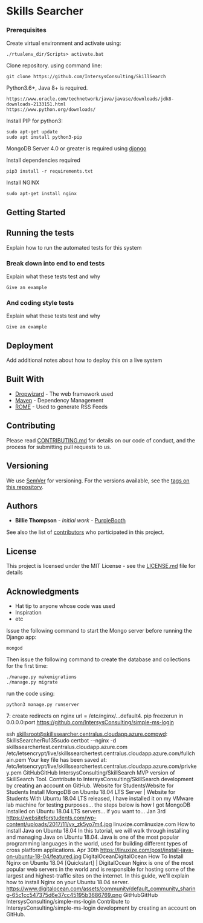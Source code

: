 # Skills Searcher


### Prerequisites

Create virtual environment and activate using:
    
    ./rtualenv_dir/Scripts> activate.bat
Clone repository. 
    using command line:

    git clone https://github.com/IntersysConsulting/SkillSearch
Python3.6+, Java 8+ is required.

    https://www.oracle.com/technetwork/java/javase/downloads/jdk8-downloads-2133151.html
    https://www.python.org/downloads/
Install PIP for python3:

    sudo apt-get update
    sudo apt install python3-pip
MongoDB Server 4.0 or greater is required using [djongo](https://nesdis.github.io/djongo/get-started/)

Install dependencies required
    
    pip3 install -r requirements.txt
Install NGINX

    sudo apt-get install nginx

## Getting Started

## Running the tests

Explain how to run the automated tests for this system

### Break down into end to end tests

Explain what these tests test and why

```
Give an example
```

### And coding style tests

Explain what these tests test and why

```
Give an example
```

## Deployment

Add additional notes about how to deploy this on a live system

## Built With

* [Dropwizard](http://www.dropwizard.io/1.0.2/docs/) - The web framework used
* [Maven](https://maven.apache.org/) - Dependency Management
* [ROME](https://rometools.github.io/rome/) - Used to generate RSS Feeds

## Contributing

Please read [CONTRIBUTING.md](https://gist.github.com/PurpleBooth/b24679402957c63ec426) for details on our code of conduct, and the process for submitting pull requests to us.

## Versioning

We use [SemVer](http://semver.org/) for versioning. For the versions available, see the [tags on this repository](https://github.com/your/project/tags). 

## Authors

* **Billie Thompson** - *Initial work* - [PurpleBooth](https://github.com/PurpleBooth)

See also the list of [contributors](https://github.com/your/project/contributors) who participated in this project.

## License

This project is licensed under the MIT License - see the [LICENSE.md](LICENSE.md) file for details

## Acknowledgments

* Hat tip to anyone whose code was used
* Inspiration
* etc








Issue the following command to start the Mongo server before running the Django app:

    mongod

Then issue the following command to create the database and collections for the first time:

    ./manage.py makemigrations
    ./manage.py migrate

run the code using:
    
    python3 manage.py runserver

7: create redirects on nginx url = /etc/nginx/...default4. pip freezerun in 0.0.0.0:port https://github.com/IntersysConsulting/simple-ms-login

ssh skillsroot@skillssearcher.centralus.cloudapp.azure.compwd: SkillsSearcherRu135sudo certbot --nginx -d skillssearchertest.centralus.cloudapp.azure.com /etc/letsencrypt/live/skillssearchertest.centralus.cloudapp.azure.com/fullchain.pem
 Your key file has been saved at:
 /etc/letsencrypt/live/skillssearchertest.centralus.cloudapp.azure.com/privkey.pem
GitHubGitHub
IntersysConsulting/SkillSearch
MVP version of SkillSearch Tool. Contribute to IntersysConsulting/SkillSearch development by creating an account on GitHub.
Website for StudentsWebsite for Students
Install MongoDB on Ubuntu 18.04 LTS Server | Website for Students
With Ubuntu 18.04 LTS released, I have installed it on my VMware lab machine for testing purposes… the steps below is how I got MongoDB installed on Ubuntu 18.04 LTS servers… if you want to…
Jan 3rd
https://websiteforstudents.com/wp-content/uploads/2017/11/vx_zk5yo7m4.jpg
linuxize.comlinuxize.com
How to install Java on Ubuntu 18.04
In this tutorial, we will walk through installing and managing Java on Ubuntu 18.04. Java is one of the most popular programming languages in the world, used for building different types of cross platform applications.
Apr 30th
https://linuxize.com/post/install-java-on-ubuntu-18-04/featured.jpg
DigitalOceanDigitalOcean
How To Install Nginx on Ubuntu 18.04 [Quickstart] | DigitalOcean
Nginx is one of the most popular web servers in the world and is responsible for hosting some of the largest and highest-traffic sites on the internet. In this guide, we'll explain how to install Nginx on your Ubuntu 18.04 server.
https://www.digitalocean.com/assets/community/default_community_sharing-65c1cc547375d6e37cc45195b3686769.png
GitHubGitHub
IntersysConsulting/simple-ms-login
Contribute to IntersysConsulting/simple-ms-login development by creating an account on GitHub.
